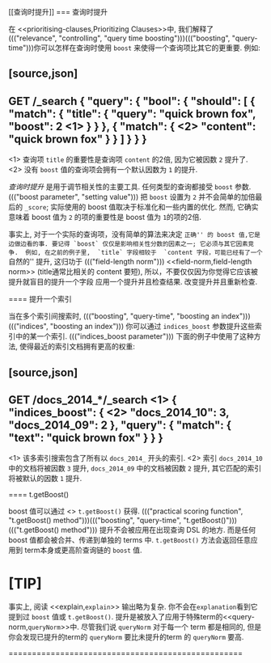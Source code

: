 [[查询时提升]]
=== 查询时提升

在 <<prioritising-clauses,Prioritizing Clauses>>中, 我们解释了 ((("relevance", "controlling", "query time boosting")))((("boosting", "query-time")))你可以怎样在查询时使用 `boost`
来使得一个查询项比其它的更重要.
例如:

[source,json]
------------------------------
GET /_search
{
  "query": {
    "bool": {
      "should": [
        {
          "match": {
            "title": {
              "query": "quick brown fox",
              "boost": 2 <1>
            }
          }
        },
        {
          "match": { <2>
            "content": "quick brown fox"
          }
        }
      ]
    }
  }
}
------------------------------
<1> 查询项 `title` 的重要性是查询项 `content` 的2倍, 因为它被因数 `2` 提升了.
<2> 没有 `boost` 值的查询项会拥有一个默认因数为 `1` 的提升.

_查询时提升_ 是用于调节相关性的主要工具. 任何类型的查询都接受 `boost` 参数.
((("boost parameter", "setting value")))  把 `boost` 设置为 `2` 并不会简单的加倍最后的 `_score`; 
实际使用的 boost 值取决于标准化和一些内置的优化.  然而, 它确实意味着 boost 值为 `2` 的项的重要性是 boost 值为 `1`的项的2倍.

事实上, 对于一个实际的查询项，没有简单的算法来决定 ``正确'' 的 boost 值,它是边做边看的事.
要记得 `boost` 仅仅是影响相关性分数的因素之一; 它必须与其它因素竞争.  例如, 在之前的例子里, 
 `title` 字段相较于  `content 字段，可能已经有了一个 ``自然的'' 提升,  这归功于 ((("field-length norm"))) <<field-norm,field-length norm>> 
(title通常比相关的 content 要短), 所以，不要仅仅因为你觉得它应该被提升就盲目的提升一个字段
应用一个提升并且检查结果. 改变提升并且重新检查.

==== 提升一个索引

当在多个索引间搜索时, ((("boosting", "query-time", "boosting an index")))((("indices", "boosting an index"))) 你可以通过 `indices_boost` 参数提升这些索引中的某一个索引.
((("indices_boost parameter")))  下面的例子中使用了这种方法, 使得最近的索引文档拥有更高的权重:

[source,json]
------------------------------
GET /docs_2014_*/_search <1>
{
  "indices_boost": { <2>
    "docs_2014_10": 3,
    "docs_2014_09": 2
  },
  "query": {
    "match": {
      "text": "quick brown fox"
    }
  }
}
------------------------------
<1> 该多索引搜索包含了所有以 `docs_2014_` 开头的索引.
<2> 索引 `docs_2014_10` 中的文档将被因数 `3` 提升, `docs_2014_09` 中的文档被因数 `2` 提升, 其它匹配的索引将被默认的因数 `1` 提升.

==== t.getBoost()

boost 值可以通过 <<practical-scoring-function>> `t.getBoost()` 获得.
((("practical scoring function", "t.getBoost() method")))((("boosting", "query-time", "t.getBoost()")))((("t.getBoost() method"))) 
提升不会被应用在出现查询 DSL 的地方.  而是任何 boost 值都会被合并、传递到单独的 terms 中.
`t.getBoost()` 方法会返回任意应用到 term本身或更高阶查询链的 `boost` 值.

[TIP]
==================================================

事实上, 阅读 <<explain,`explain`>> 输出略为复杂. 你不会在`explanation`看到它提到过 `boost` 值或 `t.getBoost()`.
提升是被放入了应用于特殊term的<<query-norm,`queryNorm`>>中. 
尽管我们说 `queryNorm` 对于每一个 term 都是相同的, 但是你会发现已提升的term的 `queryNorm`
要比未提升的term 的 `queryNorm` 要高.

==================================================
